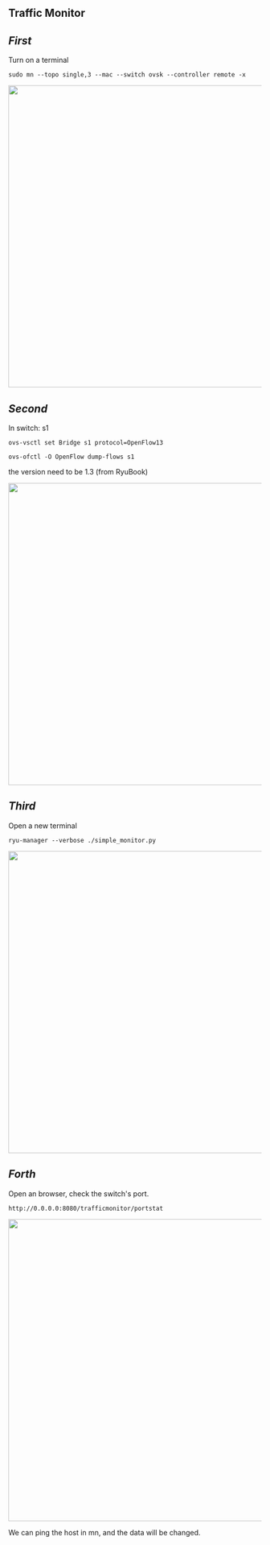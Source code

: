 Traffic Monitor
----



***First***
---
Turn on a terminal
```
sudo mn --topo single,3 --mac --switch ovsk --controller remote -x
```
<div align=center> <img src="https://github.com/AvisChiu/SDN_Freshman/blob/master/Ryu%20controller/simpleExample4/mn.png" width="600",height="600"/></div>

***Second***
---
In switch: s1
```
ovs-vsctl set Bridge s1 protocol=OpenFlow13
```
```
ovs-ofctl -O OpenFlow dump-flows s1
```
the version need to be 1.3 (from RyuBook)

<div align=center> <img src="https://github.com/AvisChiu/SDN_Freshman/blob/master/Ryu%20controller/simpleExample4/s1.png" width="600",height="600"/></div>


***Third***
---
Open a new terminal
```
ryu-manager --verbose ./simple_monitor.py
```
<div align=center> <img src="https://github.com/AvisChiu/SDN_Freshman/blob/master/Ryu%20controller/simpleExample4/ryu.png" width="600",height="600"/></div>



***Forth***
---
Open an browser, check the switch's port.
```
http://0.0.0.0:8080/trafficmonitor/portstat
```
<div align=center> <img src="https://github.com/AvisChiu/SDN_Freshman/blob/master/Ryu%20controller/simpleExample4/traffic.png" width="600",height="600"/></div>

We can ping the host in mn, and the data will be changed.
